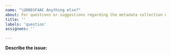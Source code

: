 ```yaml
---
name: "\U0001F4AC Anything else?"
about: For questions or suggestions regarding the metadata collection or markdown generation, please refer to the ml-tooling/best-of-generator repository.
title: ''
labels: 'question'
assignees: ''

---
```


<!--
For questions or suggestions regarding the project metadata collection or markdown generation, please refer to the best-of-generator repository: https://github.com/ml-tooling/best-of-generator
-->

**Describe the issue:**

<!-- Describe your issue, but please be descriptive! Include screenshots, logs, code or other info to help explain your problem -->
